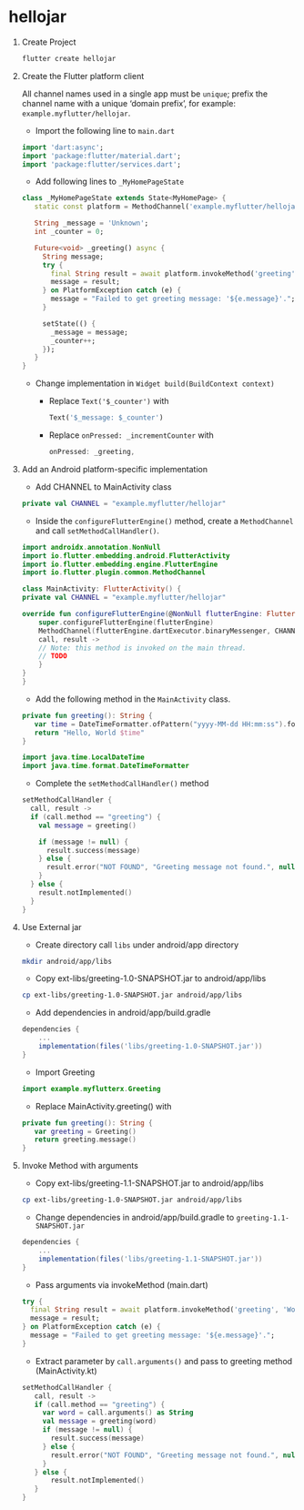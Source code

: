 # hellojar

1. Create Project

   ```sh
   flutter create hellojar
   ```

2. Create the Flutter platform client

   All channel names used in a single app must be `unique`; prefix the channel name with a unique ‘domain prefix’, for example: `example.myflutter/hellojar`.

   - Import the following line to `main.dart`

   ```dart
   import 'dart:async';
   import 'package:flutter/material.dart';
   import 'package:flutter/services.dart';
   ```

   - Add following lines to `_MyHomePageState`

   ```dart
   class _MyHomePageState extends State<MyHomePage> {
      static const platform = MethodChannel('example.myflutter/hellojar');

      String _message = 'Unknown';
      int _counter = 0;

      Future<void> _greeting() async {
        String message;
        try {
          final String result = await platform.invokeMethod('greeting');
          message = result;
        } on PlatformException catch (e) {
          message = "Failed to get greeting message: '${e.message}'.";
        }

        setState(() {
          _message = message;
          _counter++;
        });
      }
   }
   ```

   - Change implementation in `Widget build(BuildContext context)`

     - Replace `Text('$_counter')` with

       ```dart
       Text('$_message: $_counter')
       ```

     - Replace `onPressed: _incrementCounter` with

       ```dart
       onPressed: _greeting,
       ```

3. Add an Android platform-specific implementation

   - Add CHANNEL to MainActivity class

   ```kotlin
   private val CHANNEL = "example.myflutter/hellojar"
   ```

   - Inside the `configureFlutterEngine()` method, create a `MethodChannel` and call `setMethodCallHandler()`.

   ```kotlin
   import androidx.annotation.NonNull
   import io.flutter.embedding.android.FlutterActivity
   import io.flutter.embedding.engine.FlutterEngine
   import io.flutter.plugin.common.MethodChannel

   class MainActivity: FlutterActivity() {
   private val CHANNEL = "example.myflutter/hellojar"

   override fun configureFlutterEngine(@NonNull flutterEngine: FlutterEngine) {
       super.configureFlutterEngine(flutterEngine)
       MethodChannel(flutterEngine.dartExecutor.binaryMessenger, CHANNEL).setMethodCallHandler {
       call, result ->
       // Note: this method is invoked on the main thread.
       // TODO
       }
   }
   }
   ```

   - Add the following method in the `MainActivity` class.

   ```kotlin
   private fun greeting(): String {
      var time = DateTimeFormatter.ofPattern("yyyy-MM-dd HH:mm:ss").format(LocalDateTime.now())
      return "Hello, World $time"
   }
   ```

   ```kotlin
   import java.time.LocalDateTime
   import java.time.format.DateTimeFormatter
   ```

   - Complete the `setMethodCallHandler()` method

   ```kotlin
   setMethodCallHandler {
     call, result ->
     if (call.method == "greeting") {
       val message = greeting()

       if (message != null) {
         result.success(message)
       } else {
         result.error("NOT FOUND", "Greeting message not found.", null)
       }
     } else {
       result.notImplemented()
     }
   }
   ```

4. Use External jar

   - Create directory call `libs` under android/app directory

   ```sh
   mkdir android/app/libs
   ```

   - Copy ext-libs/greeting-1.0-SNAPSHOT.jar to android/app/libs

   ```sh
   cp ext-libs/greeting-1.0-SNAPSHOT.jar android/app/libs
   ```

   - Add dependencies in android/app/build.gradle

   ```gradle
   dependencies {
       ...
       implementation(files('libs/greeting-1.0-SNAPSHOT.jar'))
   }
   ```

   - Import Greeting

   ```kotlin
   import example.myflutterx.Greeting
   ```

   - Replace MainActivity.greeting() with

   ```kotlin
   private fun greeting(): String {
      var greeting = Greeting()
      return greeting.message()
   }
   ```

5. Invoke Method with arguments

   - Copy ext-libs/greeting-1.1-SNAPSHOT.jar to android/app/libs

   ```sh
   cp ext-libs/greeting-1.0-SNAPSHOT.jar android/app/libs
   ```

   - Change dependencies in android/app/build.gradle to `greeting-1.1-SNAPSHOT.jar`

   ```gradle
   dependencies {
       ...
       implementation(files('libs/greeting-1.1-SNAPSHOT.jar'))
   }
   ```

   - Pass arguments via invokeMethod (main.dart)

   ```dart
   try {
     final String result = await platform.invokeMethod('greeting', 'World');
     message = result;
   } on PlatformException catch (e) {
     message = "Failed to get greeting message: '${e.message}'.";
   }
   ```

   - Extract parameter by `call.arguments()` and pass to greeting method (MainActivity.kt)

   ```kotlin
   setMethodCallHandler {
      call, result ->
      if (call.method == "greeting") {
        var word = call.arguments() as String
        val message = greeting(word)
        if (message != null) {
          result.success(message)
        } else {
          result.error("NOT FOUND", "Greeting message not found.", null)
        }
      } else {
          result.notImplemented()
      }
   }
   ```
